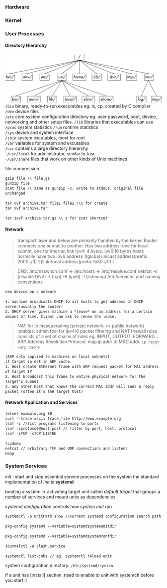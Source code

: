 
### Hardware  

### Kernel 



### User Processes 

#### Directory Hierarchy 
![](git/directory-hierarchy.png)
`/bin` binary, ready-to-run executables eg. ls, cp. created by C compiler  
`/dev` device files  
`/etc` core system configuration directory eg. user password, boot, device, networking and other setup files.
`/lib` libraries that executables can use  
`/proc`  system statistics 
`/run` runtime statistics  
`/sys`  device and system interface  
`/sbin` system excutables, most for root  
`/var` variables for system and excutables  
`/usr` contains a large directory hierarchy   
-`/usr/local` for administrator, similar to /usr  
-`/usr/share` files that work on other kinds of Unix machines


file compression
```
gzip file \\ file.gz
gunzip file 
zcat file \\ same as gunzip -c, write to stdout, original file unchanged

tar cvf archive.tar file1 file2 \\c for create
tar xvf archive.tar

tar zxvf archive.tar.gz \\ z for zcat shortcut 

```

#### Network 

> transport layer and below are primarily handled by the kernel
> Router connects one subnet to another. Has two address: one for local subnet, one for internet link
> ipv4: 4 bytes, ipv6 16 bytes
> hosts normally have two ipv6 address 1)global unicast address(prefix 2000::/3) 2)link-local address(prefix fe80::/10 )

>DNS: /etc/nsswitch.conf -> /etc/hosts -> /etc/resolve.conf
> netstat -n (disable DNS) -t (tcp) -6 (ipv6) -l (listening)
> /etc/services port naming conventions

```
new device on a network 

1. machine broadcasts DHCP to all hosts to get address of DHCP server(usually the router)
2. DHCP server gives machine a *lease* on an address for a certain amount of time. Client can ask to renew the lease.

```
> NAT for ip masquerading (private network <-> public network)
> iptables: admin tool for ipv4/6 packet filtering and NAT
> firewall rules consists of a set of chains of rules eg. INPUT, OUTPUT, FORWARD ...
> ARP Address Resolution Protocol: map ip addr to MAC addri `ip neigh \arp cache`

```
[ARP only applied to machines on local subnets]
if target ip not in ARP cache 
1. Host create Ethernet frame with ARP request packet for MAC address of target IP
2. Host broadcast this frame to entire physical network for the target's subnet 
3. any other host that knows the correct MAC addr will send a reply packet (often it's the target host)

```

#### Network Application and Services

```
telnet example.org 80
curl --trace-ascii trace_file http://www.example.org
lsof -i //list programs listening to ports
lsof -iprotocol@host:port // filter by port, host, protocol 
lsof -iTCP -sTCP:LISTEN

tcpdump
netcat // arbitrary TCP and UDP connections and listens
nmap
```

### System Services
*init* : start and stop essential service processes on the system
the standard implementation of *init* is **systemd**

booting a system -> activating target unit called *default.target* that groups a number of services and mount units as dependencies

*systemd configuration* controls how *system unit* run
```
systemctl -p UnitPath show //current systemd configuration search path

pkg-config systemd --variable=systemdsystemunitdir

pkg-config systemd --variable=systemdsystemconfdir

journalctl -u clash.service

systemctl list-jobs // eg. systemctl reload unit
```
system configuration directory: `/etc/systemd/system`

if a unit has [install] section, need to enable to unit with systemctl before you start it